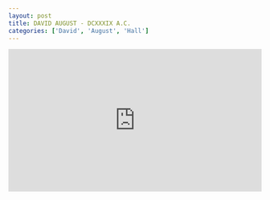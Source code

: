 ```yaml
---
layout: post
title: DAVID AUGUST - DCXXXIX A.C.
categories: ['David', 'August', 'Hall']
---
```


<style>.embed-container { position: relative; padding-bottom: 56.25%; height: 0; overflow: hidden; max-width: 100%; } .embed-container iframe, .embed-container object, .embed-container embed { position: absolute; top: 0; left: 0; width: 100%; height: 100%; }</style><div class='embed-container'><iframe src='https://www.youtube.com/embed/rEl_F-EZvGY' frameborder='0' allowfullscreen></iframe></div>

